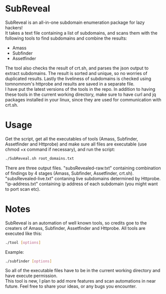 # SubReveal
SubReveal is an all-in-one subdomain enumeration package for lazy hackers!  
It takes a text file containing a list of subdomains, and scans them with the following tools to find subdomains and combine the results:  
- Amass
- Subfinder
- Assetfinder  

The tool also checks the result of crt.sh, and parses the json output to extract subdomains. The result is sorted and unique, so no worries of duplicated results.
Lastly the liveliness of subdomains is checked using tomnomnom's httprobe and results are saved in a separate file.  
I have put the latest versions of the tools in the repo. In addition to having these tools in the current working directory, make sure to have
curl and jq packages installed in your linux, since they are used for communication with crt.sh.
# Usage
Get the script, get all the executables of tools (Amass, Subfinder, Assetfinder and Httprobe) and make sure all files are executable (use chmod +x command if necessary), and run the script:
```bash
./SubReveal.sh root_domains.txt
```  
There are three output files. "subsRevealed-raw.txt" containing combination of findings by 4 stages (Amass, Subfinder, Assetfinder, crt.sh). "subsRevealed-live.txt" contaning live subdomains determined by Httprobe. "ip-address.txt" containing ip address of each subdomain (you might want to port scan etc).
# Notes
SubReveal is an automation of well known tools, so credits goe to the creaters of Amass, Subfinder, Assetfinder and Httprobe. All tools are executed like this:
```bash
./tool [options]
```
Example:
```bash
./subfinder [options]
```
So all of the executable files have to be in the current working directory and have execute permission.  
This tool is new, I plan to add more features and scan automations in near future. Feel free to share your ideas, or any bugs you encounter.

